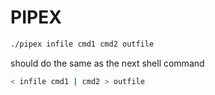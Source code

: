 # PIPEX

```bash
./pipex infile cmd1 cmd2 outfile
```

should do the same as the next shell command

```bash
< infile cmd1 | cmd2 > outfile
```
